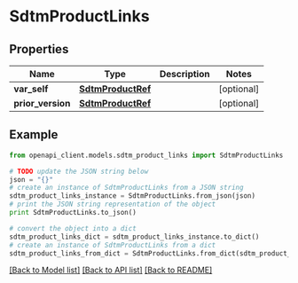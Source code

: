 # SdtmProductLinks


## Properties
Name | Type | Description | Notes
------------ | ------------- | ------------- | -------------
**var_self** | [**SdtmProductRef**](SdtmProductRef.md) |  | [optional] 
**prior_version** | [**SdtmProductRef**](SdtmProductRef.md) |  | [optional] 

## Example

```python
from openapi_client.models.sdtm_product_links import SdtmProductLinks

# TODO update the JSON string below
json = "{}"
# create an instance of SdtmProductLinks from a JSON string
sdtm_product_links_instance = SdtmProductLinks.from_json(json)
# print the JSON string representation of the object
print SdtmProductLinks.to_json()

# convert the object into a dict
sdtm_product_links_dict = sdtm_product_links_instance.to_dict()
# create an instance of SdtmProductLinks from a dict
sdtm_product_links_from_dict = SdtmProductLinks.from_dict(sdtm_product_links_dict)
```
[[Back to Model list]](../README.md#documentation-for-models) [[Back to API list]](../README.md#documentation-for-api-endpoints) [[Back to README]](../README.md)


